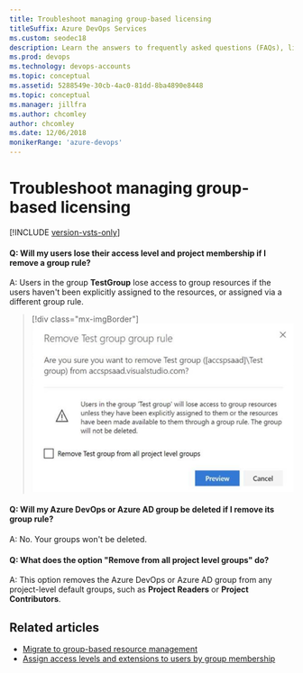 ```yaml
---
title: Troubleshoot managing group-based licensing
titleSuffix: Azure DevOps Services
ms.custom: seodec18
description: Learn the answers to frequently asked questions (FAQs), like how to remove a group, remove a group rule, and how user access level and project membership is affected.
ms.prod: devops
ms.technology: devops-accounts
ms.topic: conceptual
ms.assetid: 5288549e-30cb-4ac0-81dd-8ba4890e8448
ms.topic: conceptual
ms.manager: jillfra
ms.author: chcomley
author: chcomley
ms.date: 12/06/2018
monikerRange: 'azure-devops'
---
```


# Troubleshoot managing group-based licensing

[!INCLUDE [version-vsts-only](../../_shared/version-vsts-only.md)]

#### Q: Will my users lose their access level and project membership if I remove a group rule?

A: Users in the group **TestGroup** lose access to group resources if the users haven't been explicitly assigned to the resources, or assigned via a different group rule.

> [!div class="mx-imgBorder"]
> ![remove-test-group-group-rule-managing_group-based-licensing](_img/faq/remove-test-group-rule.png)

#### Q: Will my Azure DevOps or Azure AD group be deleted if I remove its group rule?

A: No. Your groups won't be deleted.

#### Q: What does the option "Remove <group> from all project level groups" do?

A: This option removes the Azure DevOps or Azure AD group from any project-level default groups, such as **Project Readers** or **Project Contributors**.

## Related articles

- [Migrate to group-based resource management](migrate-to-group-based-resource-management-in-vsts.md)
- [Assign access levels and extensions to users by group membership](assign-access-levels-and-extensions-by-group-membership.md)